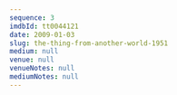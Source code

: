 ```yaml
---
sequence: 3
imdbId: tt0044121
date: 2009-01-03
slug: the-thing-from-another-world-1951
medium: null
venue: null
venueNotes: null
mediumNotes: null
---
```


